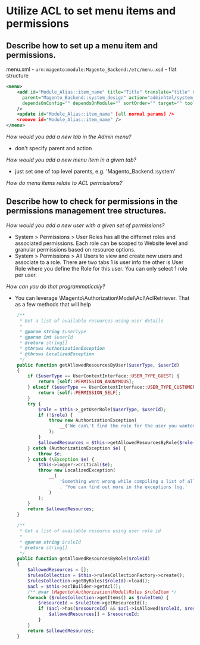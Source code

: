 # Utilize ACL to set menu items and permissions

## Describe how to set up a menu item and permissions.

menu.xml - `urn:magento:module:Magento_Backend:/etc/menu.xsd` - flat structure
```xml
<menu>
    <add id="Module_Alias::item_name" title="Title" translate="title" module="Module_Alias" sortOrder="30"
      parent="Magento_Backend::system_design" action="adminhtml/system_design" resource="Magento_Backend::schedule"
      dependsOnConfig="" dependsOnModule="" sortOrder="" target="" toolTip=""
    />
    <update id="Module_Alias::item_name" [all normal params] />
    <remove id="Module_Alias::item_name" />
</menu>
```

*How would you add a new tab in the Admin menu?*
- don't specify parent and action

*How would you add a new menu item in a given tab?*
- just set one of top level parents, e.g. 'Magento_Backend::system'

*How do menu items relate to ACL permissions?*

## Describe how to check for permissions in the permissions management tree structures. 
*How would you add a new user with a given set of permissions?*

- System > Permissions > User Roles has all the differnet roles and associated permissions.  Each role can be scoped to Website level and granular permissions based on resource options. 
- System > Permissions > All Users to view and create new users and associate to a role.  There are two tabs 1 is user info the other is User Role where you define the Role for this user.  You can only select 1 role per user.
    
*How can you do that programmatically?*
- You can leverage \Magento\Authorization\Model\Acl\AclRetriever.  That as a few methods that will help

```php
    /**
     * Get a list of available resources using user details
     *
     * @param string $userType
     * @param int $userId
     * @return string[]
     * @throws AuthorizationException
     * @throws LocalizedException
     */
    public function getAllowedResourcesByUser($userType, $userId)
    {
        if ($userType == UserContextInterface::USER_TYPE_GUEST) {
            return [self::PERMISSION_ANONYMOUS];
        } elseif ($userType == UserContextInterface::USER_TYPE_CUSTOMER) {
            return [self::PERMISSION_SELF];
        }
        try {
            $role = $this->_getUserRole($userType, $userId);
            if (!$role) {
                throw new AuthorizationException(
                    __('We can\'t find the role for the user you wanted.')
                );
            }
            $allowedResources = $this->getAllowedResourcesByRole($role->getId());
        } catch (AuthorizationException $e) {
            throw $e;
        } catch (\Exception $e) {
            $this->logger->critical($e);
            throw new LocalizedException(
                __(
                    'Something went wrong while compiling a list of allowed resources. '
                    . 'You can find out more in the exceptions log.'
                )
            );
        }
        return $allowedResources;
    }

    /**
     * Get a list of available resource using user role id
     *
     * @param string $roleId
     * @return string[]
     */
    public function getAllowedResourcesByRole($roleId)
    {
        $allowedResources = [];
        $rulesCollection = $this->rulesCollectionFactory->create();
        $rulesCollection->getByRoles($roleId)->load();
        $acl = $this->aclBuilder->getAcl();
        /** @var \Magento\Authorization\Model\Rules $ruleItem */
        foreach ($rulesCollection->getItems() as $ruleItem) {
            $resourceId = $ruleItem->getResourceId();
            if ($acl->has($resourceId) && $acl->isAllowed($roleId, $resourceId)) {
                $allowedResources[] = $resourceId;
            }
        }
        return $allowedResources;
    } 
```
